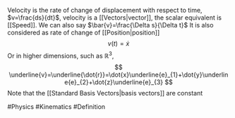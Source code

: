 Velocity is the rate of change of displacement with respect to time, $v=\frac{ds}{dt}$, velocity is a [[Vectors|vector]], the scalar equivalent is [[Speed]]. We can also say $\bar{v}=\frac{\Delta s}{\Delta t}$
It is also considered as rate of change of [[Position|position]]
$$
v(t)=\dot{x}
$$
Or in higher dimensions, such as $\mathbb{R}^{3}$,
$$
\underline{v}=\underline{\dot{r}}=\dot{x}\underline{e}_{1}+\dot{y}\underline{e}_{2}+\dot{z}\underline{e}_{3}
$$
Note that the [[Standard Basis Vectors|basis vectors]] are constant


#Physics #Kinematics #Definition 
